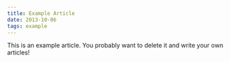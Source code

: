 ```yaml
---
title: Example Article
date: 2013-10-06
tags: example
---
```


This is an example article. You probably want to delete it and write your own articles!
